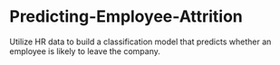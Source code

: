 # Predicting-Employee-Attrition
Utilize HR data to build a classification model that predicts whether an employee is likely to leave the company.
